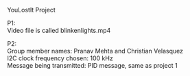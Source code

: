 YouLostIt Project

P1: <br>
Video file is called blinkenlights.mp4 <br>

P2: <br>
Group member names: Pranav Mehta and Christian Velasquez <br>
I2C clock frequency chosen: 100 kHz <br>
Message being transmitted: PID message, same as project 1
